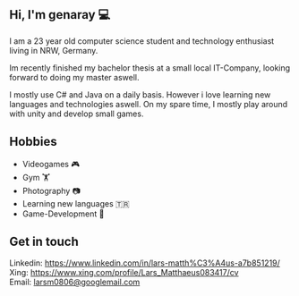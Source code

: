 ## Hi, I'm genaray 💻
I am a 23 year old computer science student and technology enthusiast living in NRW, Germany.

Im recently finished my bachelor thesis at a small local IT-Company, looking forward to doing my master aswell.

I mostly use C# and Java on a daily basis. However i love learning new languages and technologies aswell. 
On my spare time, I mostly play around with unity and develop small games. 

## Hobbies
- Videogames 🎮
- Gym 🏋️
- Photography 📷
- Learning new languages 🇹🇷 
- Game-Development 🤖

## Get in touch
Linkedin: https://www.linkedin.com/in/lars-matth%C3%A4us-a7b851219/  <br>
Xing: https://www.xing.com/profile/Lars_Matthaeus083417/cv <br>
Email: larsm0806@googlemail.com
